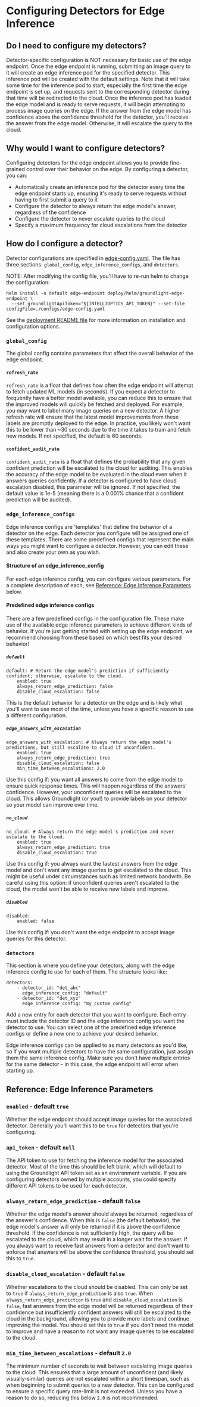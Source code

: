 # Configuring Detectors for Edge Inference

## Do I need to configure my detectors?

Detector-specific configuration is NOT necessary for basic use of the edge endpoint. Once the edge endpoint is running, submitting an image query to it will create an edge inference pod for the specified detector. This inference pod will be created with the default settings. Note that it will take some time for the inference pod to start, especially the first time the edge endpoint is set up, and requests sent to the corresponding detector during that time will be redirected to the cloud. Once the inference pod has loaded the edge model and is ready to serve requests, it will begin attempting to process image queries on the edge. If the answer from the edge model has confidence above the confidence threshold for the detector, you'll receive the answer from the edge model. Otherwise, it will escalate the query to the cloud. 

## Why would I want to configure detectors?

Configuring detectors for the edge endpoint allows you to provide fine-grained control over their behavior on the edge. By configuring a detector, you can:
* Automatically create an inference pod for the detector every time the edge endpoint starts up, ensuring it's ready to serve requests without having to first submit a query to it
* Configure the detector to always return the edge model's answer, regardless of the confidence
* Configure the detector to never escalate queries to the cloud
* Specify a maximum frequency for cloud escalations from the detector

## How do I configure a detector?

Detector configurations are specified in [edge-config.yaml](configs/edge-config.yaml). The file has three sections: `global_config`, `edge_inference_configs`, and `detectors`. 

NOTE: After modifying the config file, you'll have to re-run helm to change the configuration:
```shell
helm install -n default edge-endpoint deploy/helm/groundlight-edge-endpoint \
  --set groundlightApiToken="${INTELLIOPTICS_API_TOKEN}" --set-file configFile=./configs/edge-config.yaml
```

See the [deployment README file](deploy/README.md) for more information on installation and configuration options.

### `global_config`

The global config contains parameters that affect the overall behavior of the edge endpoint. 

#### `refresh_rate`

`refresh_rate` is a float that defines how often the edge endpoint will attempt to fetch updated ML models (in seconds). If you expect a detector to frequently have a better model available, you can reduce this to ensure that the improved models will quickly be fetched and deployed. For example, you may want to label many image queries on a new detector. A higher refresh rate will ensure that the latest model improvements from these labels are promptly deployed to the edge. In practice, you likely won't want this to be lower than ~30 seconds due to the time it takes to train and fetch new models. If not specified, the default is 60 seconds.

#### `confident_audit_rate`

`confident_audit_rate` is a float that defines the probability that any given confident prediction will be escalated to the cloud for auditing. This enables the accuracy of the edge model to be evaluated in the cloud even when it answers queries confidently. If a detector is configured to have cloud escalation disabled, this parameter will be ignored. If not specified, the default value is 1e-5 (meaning there is a 0.001% chance that a confident prediction will be audited).

### `edge_inference_configs`

Edge inference configs are 'templates' that define the behavior of a detector on the edge. Each detector you configure will be assigned one of these templates. There are some predefined configs that represent the main ways you might want to configure a detector. However, you can edit these and also create your own as you wish.

#### Structure of an edge_inference_config

For each edge inference config, you can configure various parameters. For a complete description of each, see [Reference: Edge Inference Parameters](#reference-edge-inference-parameters) below.

#### Predefined edge inference configs

There are a few predefined configs in the configuration file. These make use of the available edge inference parameters to achieve different kinds of behavior. If you're just getting started with setting up the edge endpoint, we recommend choosing from these based on which best fits your desired behavior!

##### `default`
```
default: # Return the edge model's prediction if sufficiently confident; otherwise, escalate to the cloud.
    enabled: true
    always_return_edge_prediction: false
    disable_cloud_escalation: false
```
This is the default behavior for a detector on the edge and is likely what you'll want to use most of the time, unless you have a specific reason to use a different configuration.

##### `edge_answers_with_escalation`
```
edge_answers_with_escalation: # Always return the edge model's predictions, but still escalate to cloud if unconfident.
    enabled: true
    always_return_edge_prediction: true
    disable_cloud_escalation: false
    min_time_between_escalations: 2.0
```
Use this config if: you want all answers to come from the edge model to ensure quick response times. This will happen regardless of the answers' confidence. However, your unconfident queries will be escalated to the cloud. This allows Groundlight (or you!) to provide labels on your detector so your model can improve over time.

##### `no_cloud`
```
no_cloud: # Always return the edge model's prediction and never escalate to the cloud.
    enabled: true
    always_return_edge_prediction: true
    disable_cloud_escalation: true
```
Use this config if: you always want the fastest answers from the edge model and don't want any image queries to get escalated to the cloud. This might be useful under circumstances such as limited network bandwith. Be careful using this option: if unconfident queries aren't escalated to the cloud, the model won't be able to receive new labels and improve. 

##### `disabled`
```
disabled:
    enabled: false
```
Use this config if: you don't want the edge endpoint to accept image queries for this detector.

### `detectors`

This section is where you define your detectors, along with the edge inference config to use for each of them. The structure looks like:
```
detectors:
    - detector_id: "det_abc"
      edge_inference_config: "default"
    - detector_id: "det_xyz"
      edge_inference_config: "my_custom_config"
```
Add a new entry for each detector that you want to configure. Each entry must include the detector ID and the edge inference config you want the detector to use. You can select one of the predefined edge inference configs or define a new one to achieve your desired behavior. 

Edge inference configs can be applied to as many detectors as you'd like, so if you want multiple detectors to have the same configuration, just assign them the same inference config. Make sure you don't have multiple entries for the same detector - in this case, the edge endpoint will error when starting up.

## Reference: Edge Inference Parameters

### `enabled` - default `true`
Whether the edge endpoint should accept image queries for the associated detector. Generally you'll want this to be `true` for detectors that you're configuring.

### `api_token` - default `null`
The API token to use for fetching the inference model for the associated detector. Most of the time this should be left blank, which will default to using the Groundlight API token set as an environment variable. If you are configuring detectors owned by multiple accounts, you could specify different API tokens to be used for each detector.  

### `always_return_edge_prediction` - default `false`
Whether the edge model's answer should always be returned, regardless of the answer's confidence. When this is `false` (the default behavior), the edge model's answer will only be returned if it is above the confidence threshold. If the confidence is not sufficiently high, the query will be escalated to the cloud, which may result in a longer wait for the answer. If you always want to receive fast answers from a detector and don't want to enforce that answers will be above the confidence threshold, you should set this to `true`. 

### `disable_cloud_escalation` - default `false`
Whether escalations to the cloud should be disabled. This can only be set to `true` if `always_return_edge_prediction` is also `true`. When `always_return_edge_prediction` is `true` and `disable_cloud_escalation` is `false`, fast answers from the edge model will be returned regardless of their confidence but insufficiently confident answers will still be escalated to the cloud in the background, allowing you to provide more labels and continue improving the model. You should set this to `true` if you don't need the model to improve and have a reason to not want any image queries to be escalated to the cloud.

### `min_time_between_escalations` - default `2.0`
The minimum number of seconds to wait between escalating image queries to the cloud. This ensures that a large amount of unconfident (and likely visually-similar) queries are not escalated within a short timespan, such as when beginning to submit queries to a new detector. This can be configured to ensure a specific query rate-limit is not exceeded. Unless you have a reason to do so, reducing this below `2.0` is not recommended. 
